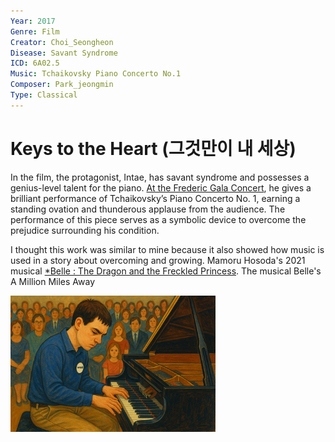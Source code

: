 ```yaml
---
Year: 2017
Genre: Film
Creator: Choi_Seongheon
Disease: Savant Syndrome
ICD: 6A02.5
Music: Tchaikovsky Piano Concerto No.1
Composer: Park_jeongmin
Type: Classical
---
```


# Keys to the Heart (그것만이 내 세상)

In the film, the protagonist, Intae, has savant syndrome and possesses a genius-level talent for the piano. [At the Frederic Gala Concert](https://youtu.be/fLt6uvYrxRk?si=cRNHLoz3sFVuJv5c), he gives a brilliant performance of Tchaikovsky’s Piano Concerto No. 1, earning a standing ovation and thunderous applause from the audience. The performance of this piece serves as a symbolic device to overcome the prejudice surrounding his condition.

I thought this work was similar to mine because it also showed how music is used in a story about overcoming and growing. Mamoru Hosoda's 2021 musical [*Belle : The Dragon and the Freckled Princess](huh_yejin.md). The musical Belle's A Million Miles Away

<img src="./choi_jeongin_img.png" alt="image depicting AIDS" style="width:65%;" />
